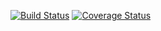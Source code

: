  [![Build Status](https://travis-ci.org/jenniekibiri/teamworkapp.svg?branch=master)](https://travis-ci.org/jenniekibiri/teamworkapp)   [![Coverage Status](https://coveralls.io/repos/github/jenniekibiri/teamworkapp/badge.svg?branch=master)](https://coveralls.io/github/jenniekibiri/teamworkapp?branch=master)